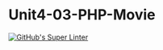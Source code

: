 # Unit4-03-PHP-Movie
[![GitHub's Super Linter](https://github.com/ICS20-Programming-ShylaO/Unit4-03-PHP-Movie/workflows/GitHub's%20Super%20Linter/badge.svg)](https://github.com/ICS20-Programming-ShylaO/Unit4-03-PHP-Movie/actions)